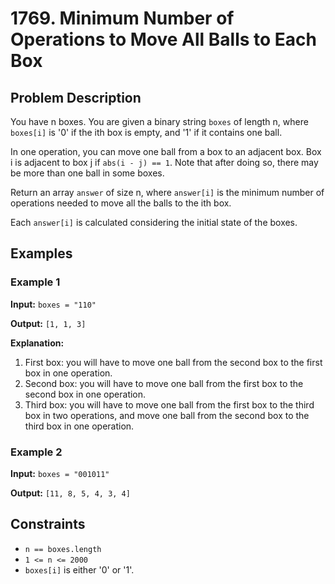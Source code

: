 # 1769. Minimum Number of Operations to Move All Balls to Each Box

## Problem Description
You have n boxes. You are given a binary string `boxes` of length n, where `boxes[i]` is '0' if the ith box is empty, and '1' if it contains one ball.

In one operation, you can move one ball from a box to an adjacent box. Box i is adjacent to box j if `abs(i - j) == 1`. Note that after doing so, there may be more than one ball in some boxes.

Return an array `answer` of size n, where `answer[i]` is the minimum number of operations needed to move all the balls to the ith box.

Each `answer[i]` is calculated considering the initial state of the boxes.

## Examples

### Example 1
**Input:** `boxes = "110"`

**Output:** `[1, 1, 3]`

**Explanation:** 
1. First box: you will have to move one ball from the second box to the first box in one operation.
2. Second box: you will have to move one ball from the first box to the second box in one operation.
3. Third box: you will have to move one ball from the first box to the third box in two operations, and move one ball from the second box to the third box in one operation.

### Example 2
**Input:** `boxes = "001011"`

**Output:** `[11, 8, 5, 4, 3, 4]`

## Constraints
- `n == boxes.length`
- `1 <= n <= 2000`
- `boxes[i]` is either '0' or '1'.
